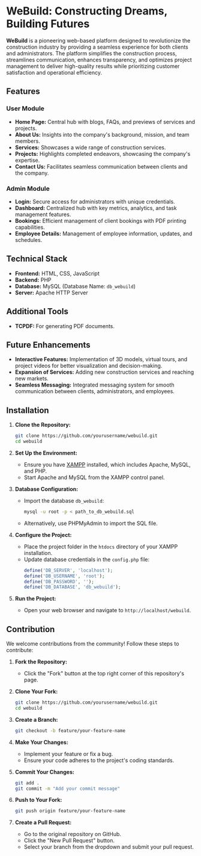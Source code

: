 

# WeBuild: Constructing Dreams, Building Futures

**WeBuild** is a pioneering web-based platform designed to revolutionize the construction industry by providing a seamless experience for both clients and administrators. The platform simplifies the construction process, streamlines communication, enhances transparency, and optimizes project management to deliver high-quality results while prioritizing customer satisfaction and operational efficiency.

## Features

### User Module
- **Home Page:** Central hub with blogs, FAQs, and previews of services and projects.
- **About Us:** Insights into the company's background, mission, and team members.
- **Services:** Showcases a wide range of construction services.
- **Projects:** Highlights completed endeavors, showcasing the company's expertise.
- **Contact Us:** Facilitates seamless communication between clients and the company.

### Admin Module
- **Login:** Secure access for administrators with unique credentials.
- **Dashboard:** Centralized hub with key metrics, analytics, and task management features.
- **Bookings:** Efficient management of client bookings with PDF printing capabilities.
- **Employee Details:** Management of employee information, updates, and schedules.

## Technical Stack

- **Frontend:** HTML, CSS, JavaScript
- **Backend:** PHP
- **Database:** MySQL (Database Name: `db_webuild`)
- **Server:** Apache HTTP Server

## Additional Tools

- **TCPDF:** For generating PDF documents.

## Future Enhancements

- **Interactive Features:** Implementation of 3D models, virtual tours, and project videos for better visualization and decision-making.
- **Expansion of Services:** Adding new construction services and reaching new markets.
- **Seamless Messaging:** Integrated messaging system for smooth communication between clients, administrators, and employees.

## Installation

1. **Clone the Repository:**
   ```sh
   git clone https://github.com/yourusername/webuild.git
   cd webuild
   ```

2. **Set Up the Environment:**
   - Ensure you have [XAMPP](https://www.apachefriends.org/index.html) installed, which includes Apache, MySQL, and PHP.
   - Start Apache and MySQL from the XAMPP control panel.

3. **Database Configuration:**
   - Import the database `db_webuild`:
     ```sh
     mysql -u root -p < path_to_db_webuild.sql
     ```
   - Alternatively, use PHPMyAdmin to import the SQL file.

4. **Configure the Project:**
   - Place the project folder in the `htdocs` directory of your XAMPP installation.
   - Update database credentials in the `config.php` file:
     ```php
     define('DB_SERVER', 'localhost');
     define('DB_USERNAME', 'root');
     define('DB_PASSWORD', '');
     define('DB_DATABASE', 'db_webuild');
     ```

5. **Run the Project:**
   - Open your web browser and navigate to `http://localhost/webuild`.

## Contribution

We welcome contributions from the community! Follow these steps to contribute:

1. **Fork the Repository:**
   - Click the "Fork" button at the top right corner of this repository's page.

2. **Clone Your Fork:**
   ```sh
   git clone https://github.com/yourusername/webuild.git
   cd webuild
   ```

3. **Create a Branch:**
   ```sh
   git checkout -b feature/your-feature-name
   ```

4. **Make Your Changes:**
   - Implement your feature or fix a bug.
   - Ensure your code adheres to the project's coding standards.

5. **Commit Your Changes:**
   ```sh
   git add .
   git commit -m "Add your commit message"
   ```

6. **Push to Your Fork:**
   ```sh
   git push origin feature/your-feature-name
   ```

7. **Create a Pull Request:**
   - Go to the original repository on GitHub.
   - Click the "New Pull Request" button.
   - Select your branch from the dropdown and submit your pull request.
